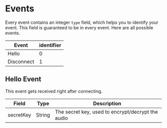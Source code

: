 # Events

Every event contains an integer `type` field, which helps you to identify your event. This field is guaranteed to be in every
event. Here are all possible events.

| Event      | identifier |
|------------|------------|
| Hello      | 0          |
| Disconnect | 1          |

## Hello Event

This event gets received right after connecting.

| Field     | Type   | Description                                       |
|-----------|--------|---------------------------------------------------|
| secretKey | String | The secret key, used to encrypt/decrypt the audio |